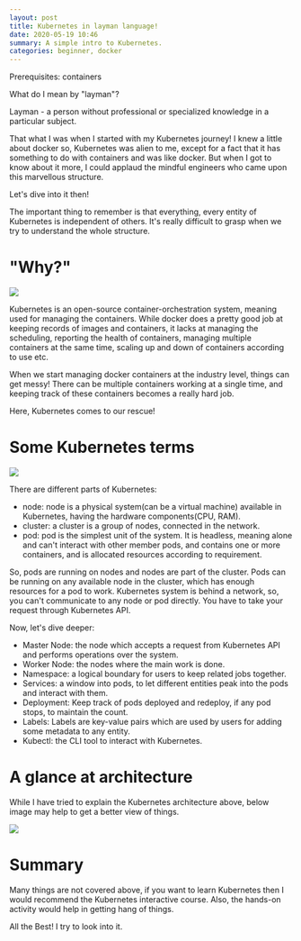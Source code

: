 ```yaml
---
layout: post
title: Kubernetes in layman language!
date: 2020-05-19 10:46
summary: A simple intro to Kubernetes.
categories: beginner, docker
---
```


Prerequisites: containers

What do I mean by "layman"?

Layman - a person without professional or specialized knowledge in a particular subject.

That what I was when I started with my Kubernetes journey! I knew a little about docker so, Kubernetes was alien to me, except for a fact that it has something to do with containers and was like docker. But when I got to know about it more, I could applaud the mindful engineers who came upon this marvellous structure.

Let's dive into it then!

The important thing to remember is that everything, every entity of Kubernetes is independent of others. It's really difficult to grasp when we try to understand the whole structure.

# "Why?"

![](https://media.giphy.com/media/1M9fmo1WAFVK0/giphy.gif)

Kubernetes is an open-source container-orchestration system, meaning used for managing the containers. While docker does a pretty good job at keeping records of images and containers, it lacks at managing the scheduling, reporting the health of containers, managing multiple containers at the same time, scaling up and down of containers according to use etc.

When we start managing docker containers at the industry level, things can get messy! There can be multiple containers working at a single time, and keeping track of these containers becomes a really hard job. 

Here, Kubernetes comes to our rescue!

# Some Kubernetes terms

![](https://media.giphy.com/media/3ohjV7896cxaEKCxMI/giphy.gif)

There are different parts of Kubernetes:

- node: node is a physical system(can be a virtual machine) available in Kubernetes, having the hardware components(CPU, RAM).
- cluster: a cluster is a group of nodes, connected in the network.
- pod: pod is the simplest unit of the system. It is headless, meaning alone and can't interact with other member pods, and contains one or more containers, and is allocated resources according to requirement.

So, pods are running on nodes and nodes are part of the cluster. Pods can be running on any available node in the cluster, which has enough resources for a pod to work. Kubernetes system is behind a network, so, you can't communicate to any node or pod directly. You have to take your request through Kubernetes API.

Now, let's dive deeper:

- Master Node: the node which accepts a request from Kubernetes API and performs operations over the system.
- Worker Node: the nodes where the main work is done.
- Namespace: a logical boundary for users to keep related jobs together.
- Services: a window into pods, to let different entities peak into the pods and interact with them.
- Deployment: Keep track of pods deployed and redeploy, if any pod stops, to maintain the count.
- Labels: Labels are key-value pairs which are used by users for adding some metadata to any entity.
- Kubectl: the CLI tool to interact with Kubernetes.

# A glance at architecture

While I have tried to explain the Kubernetes architecture above, below image may help to get a better view of things.

![](https://thenewstack.io/wp-content/uploads/2016/11/Chart_02_Kubernetes-Architecture.png)

# Summary

Many things are not covered above, if you want to learn Kubernetes then I would recommend the Kubernetes interactive course. Also, the hands-on activity would help in getting hang of things.

All the Best! I try to look into it.